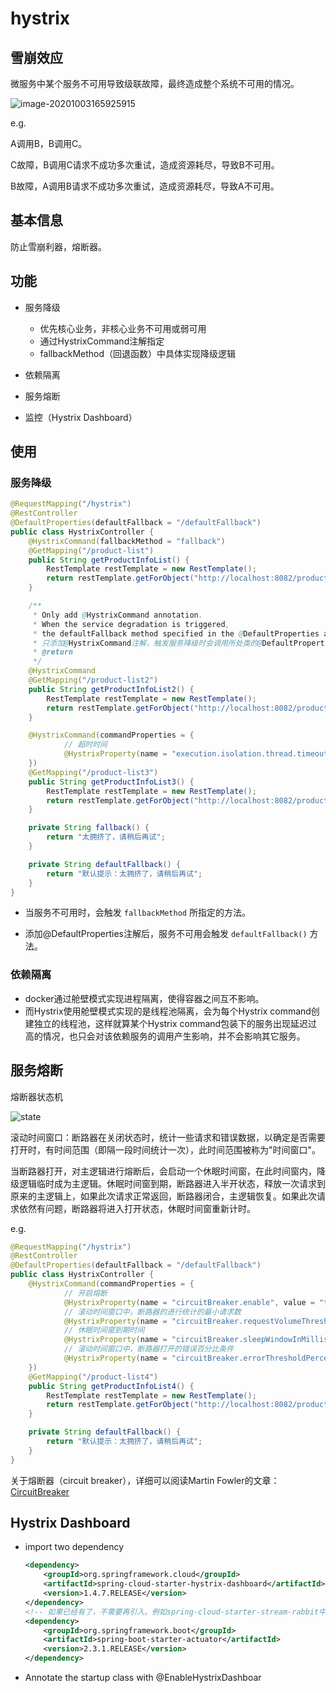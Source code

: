 # hystrix



## 雪崩效应

微服务中某个服务不可用导致级联故障，最终造成整个系统不可用的情况。

![image-20201003165925915](https://image-hosting.jellyfishmix.com/20201003165925.png)

e.g.

A调用B，B调用C。

C故障，B调用C请求不成功多次重试，造成资源耗尽，导致B不可用。

B故障，A调用B请求不成功多次重试，造成资源耗尽，导致A不可用。



## 基本信息

防止雪崩利器，熔断器。



## 功能

- 服务降级
  - 优先核心业务，非核心业务不可用或弱可用
  - 通过HystrixCommand注解指定
  - fallbackMethod（回退函数）中具体实现降级逻辑

- 依赖隔离
- 服务熔断
- 监控（Hystrix Dashboard）



## 使用

### 服务降级

```java
@RequestMapping("/hystrix")
@RestController
@DefaultProperties(defaultFallback = "/defaultFallback")
public class HystrixController {
    @HystrixCommand(fallbackMethod = "fallback")
    @GetMapping("/product-list")
    public String getProductInfoList() {
        RestTemplate restTemplate = new RestTemplate();
        return restTemplate.getForObject("http://localhost:8082/product/list", String.class);
    }

    /**
     * Only add @HystrixCommand annotation.
     * When the service degradation is triggered,
     * the defaultFallback method specified in the @DefaultProperties annotation of the class of the method is called.
     * 只添加@HystrixCommand注解，触发服务降级时会调用所处类的@DefaultProperties注解中指定的defaultFallback方法
     * @return
     */
    @HystrixCommand
    @GetMapping("/product-list2")
    public String getProductInfoList2() {
        RestTemplate restTemplate = new RestTemplate();
        return restTemplate.getForObject("http://localhost:8082/product/list", String.class);
    }

    @HystrixCommand(commandProperties = {
            // 超时时间
            @HystrixProperty(name = "execution.isolation.thread.timeoutInMilliseconds", value = "3000")
    })
    @GetMapping("/product-list3")
    public String getProductInfoList3() {
        RestTemplate restTemplate = new RestTemplate();
        return restTemplate.getForObject("http://localhost:8082/product/list", String.class);
    }

    private String fallback() {
        return "太拥挤了，请稍后再试";
    }

    private String defaultFallback() {
        return "默认提示：太拥挤了，请稍后再试";
    }
}
```

- 当服务不可用时，会触发 `fallbackMethod` 所指定的方法。

- 添加@DefaultProperties注解后，服务不可用会触发 `defaultFallback()` 方法。

### 依赖隔离

- docker通过舱壁模式实现进程隔离，使得容器之间互不影响。
- 而Hystrix使用舱壁模式实现的是线程池隔离，会为每个Hystrix command创建独立的线程池，这样就算某个Hystrix command包装下的服务出现延迟过高的情况，也只会对该依赖服务的调用产生影响，并不会影响其它服务。



## 服务熔断

熔断器状态机

![state](https://image-hosting.jellyfishmix.com/20201003234909.png)



滚动时间窗口：断路器在关闭状态时，统计一些请求和错误数据，以确定是否需要打开时，有时间范围（即隔一段时间统计一次），此时间范围被称为"时间窗口"。

当断路器打开，对主逻辑进行熔断后，会启动一个休眠时间窗，在此时间窗内，降级逻辑临时成为主逻辑。休眠时间窗到期，断路器进入半开状态，释放一次请求到原来的主逻辑上，如果此次请求正常返回，断路器闭合，主逻辑恢复。如果此次请求依然有问题，断路器将进入打开状态，休眠时间窗重新计时。

e.g.

```java
@RequestMapping("/hystrix")
@RestController
@DefaultProperties(defaultFallback = "/defaultFallback")
public class HystrixController {
    @HystrixCommand(commandProperties = {
            // 开启熔断
            @HystrixProperty(name = "circuitBreaker.enable", value = "true"),
            // 滚动时间窗口中，断路器的进行统计的最小请求数
            @HystrixProperty(name = "circuitBreaker.requestVolumeThreshold", value = "10"),
            // 休眠时间窗到期时间
            @HystrixProperty(name = "circuitBreaker.sleepWindowInMilliseconds", value = "10000"),
            // 滚动时间窗口中，断路器打开的错误百分比条件
            @HystrixProperty(name = "circuitBreaker.errorThresholdPercentage", value = "60")
    })
    @GetMapping("/product-list4")
    public String getProductInfoList4() {
        RestTemplate restTemplate = new RestTemplate();
        return restTemplate.getForObject("http://localhost:8082/product/list", String.class);
    }

    private String defaultFallback() {
        return "默认提示：太拥挤了，请稍后再试";
    }
}
```

关于熔断器（circuit breaker），详细可以阅读Martin Fowler的文章：[CircuitBreaker](https://martinfowler.com/bliki/CircuitBreaker.html)



## Hystrix Dashboard

- import two dependency

  ```xml
  <dependency>
      <groupId>org.springframework.cloud</groupId>
      <artifactId>spring-cloud-starter-hystrix-dashboard</artifactId>
      <version>1.4.7.RELEASE</version>
  </dependency>
  <!-- 如果已经有了，不需要再引入。例如spring-cloud-starter-stream-rabbit中含有此dependency -->
  <dependency>
      <groupId>org.springframework.boot</groupId>
      <artifactId>spring-boot-starter-actuator</artifactId>
      <version>2.3.1.RELEASE</version>
  </dependency>
  ```

- Annotate the startup class with @EnableHystrixDashboar